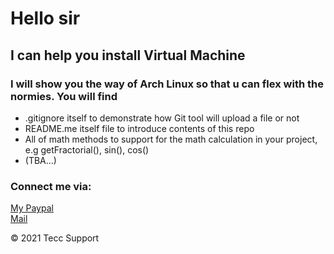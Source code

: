# Hello sir
## I can help you install Virtual Machine
### I will show you the way of Arch Linux so that u can flex with the normies. You will find

* .gitignore itself to demonstrate how Git tool will upload a file or not
* README.me itself file to introduce contents of this repo
* All of math methods to support for the math calculation in your project, e.g getFractorial(), sin(), cos()
* (TBA...) 

### Connect me via: 
[My Paypal](https://www.paypal.com/vn/home)  
[Mail](truongminhtuan0802@gmail.com)

© 2021 Tecc Support

